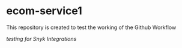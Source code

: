 # ecom-service1
This repository is created to test the working of the Github Workflow

*testing for Snyk Integrations*
